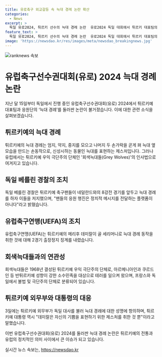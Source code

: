 ```yaml
---
title: 유로축구 외교갈등 속 늑대 경례 논란 확산
categories:
  - News
excerpt: >
  독일 유로2024, 튀르키 선수의 늑대 경례 논란  유로2024 독일 대회에서 튀르키 대표팀의 늑대 경례가 논란이 되고 있다. 이 동작은 튀르키에서는 늑대를 상징하는 제스처이지만, 유럽에서는 우익 극단주의 단체의 인사법으로 여겨지고 있다. 튀르키 축구선수가 이를 표현한 후 독일 내무 장관은 비판 성명을 내리고, UEFA는 출장정지 제재를 내렸다. 이에 대통령과 외무부는 항의하며 외교 문제까지 번질 가능성도 있다.
feature_text: >
  독일 유로2024, 튀르키 선수의 늑대 경례 논란  유로2024 독일 대회에서 튀르키 대표팀의 늑대 경례가 논란이 되고 있다. 이 동작은 튀르키에서는 늑대를 상징하는 제스처이지만, 유럽에서는 우익 극단주의 단체의 인사법으로 여겨지고 있다. 튀르키 축구선수가 이를 표현한 후 독일 내무 장관은 비판 성명을 내리고, UEFA는 출장정지 제재를 내렸다. 이에 대통령과 외무부는 항의하며 외교 문제까지 번질 가능성도 있다.
image: 'https://newsdao.kr/res/images/meta/newsdao_breakingnews.jpg'
---
```


<p><img src="https://newsdao.kr/res/images/meta/newsdao_breakingnews.jpg" alt="ranknews 속보" /></p>

<h1 data-ke-size="size26">유럽축구선수권대회(유로) 2024 늑대 경례 논란</h1>

<p data-ke-size="size16">지난 달 15일부터 독일에서 진행 중인 유럽축구선수권대회(유로) 2024에서 튀르키예 대표팀과 응원단의 ‘늑대 경례’를 둘러싼 논란이 불거졌습니다. 이에 대한 관련 소식을 살펴보겠습니다.</p>

<h2 data-ke-size="size24">튀르키예의 늑대 경례</h2>

<p data-ke-size="size16">튀르키예의 늑대 경례는 엄지, 약지, 중지를 모으고 나머지 두 손가락을 곧게 펴 늑대 옆모습을 만드는 손동작으로, 신성시하는 동물인 늑대를 표현하는 제스처입니다. 그러나 유럽에서는 튀르키예 우익 극단주의 단체인 '회색늑대들(Grey Wolves)'의 인사법으로 여겨지고 있습니다.</p>

<h2 data-ke-size="size24">독일 베를린 경찰의 조치</h2>

<p data-ke-size="size16">독일 베를린 경찰은 튀르키예 축구팬들이 네덜란드와의 8강전 경기를 앞두고 늑대 경례를 하자 이들을 저지했으며, "팬들의 응원 행진은 정치적 메시지를 전달하는 플랫폼이 아니다"라고 밝혔습니다.</p>

<h2 data-ke-size="size24">유럽축구연맹(UEFA)의 조치</h2>

<p data-ke-size="size16">유럽축구연맹(UEFA)는 튀르키예의 메리후 데미랄이 골 세리머니로 늑대 경례 동작을 취한 것에 대해 2경기 출장정지 징계를 내렸습니다.</p>

<h2 data-ke-size="size24">회색늑대들과의 연관성</h2>

<p data-ke-size="size16">회색늑대들은 1968년 결성된 튀르키예 우익 극단주의 단체로, 아르메니아인과 쿠르드인 등 반튀르키예 성향이 강한 소수민족을 대상으로 테러를 일으켜 왔으며, 프랑스와 독일에서 불법 및 극단주의 단체로 분류되어 있습니다.</p>

<h2 data-ke-size="size24">튀르키예 외무부와 대통령의 대응</h2>

<p data-ke-size="size16">3일에는 튀르키예 외무부가 독일 대사를 불러 늑대 경례에 대한 성명에 항의하며, 튀르키예 대통령 역시 "데미랄은 자신의 기쁨을 표현하기 위한 제스처를 취한 것 뿐"이라고 말했습니다.</p>

<p data-ke-size="size16">이번 유럽축구선수권대회(유로) 2024를 둘러싼 늑대 경례 논란은 튀르키예의 전통과 유럽의 정치적인 의미 사이에서 큰 이슈가 되고 있습니다.</p>
실시간 뉴스 속보는, <a href="https://newsdao.kr" rel="dofollow">https://newsdao.kr</a>


